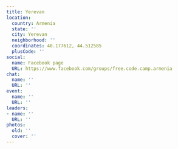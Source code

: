 ```yaml
---
title: Yerevan
location:
  country: Armenia
  state: ''
  city: Yerevan
  neighborhood: ''
  coordinates: 40.177612, 44.512585
  plusCode: ''
social:
  name: Facebook page
  URL: https://www.facebook.com/groups/free.code.camp.armenia
chat:
  name: ''
  URL: ''
event:
  name: ''
  URL: ''
leaders:
- name: ''
  URL: ''
photos:
  old: ''
  cover: ''
---
```

